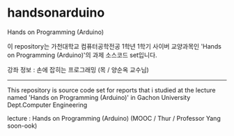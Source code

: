 # handsonarduino
Hands on Programming (Arduino)

이 repository는 가천대학교 컴퓨터공학전공 1학년 1학기 사이버 교양과목인 'Hands on Programming (Arduino)'의 과제 소스코드 set입니다.  

강좌 정보 : 손에 잡히는 프로그래밍 (목 / 양순옥 교수님)

-----------------------------------------

This repository is source code set for reports that i studied at the lecture named 'Hands on Programming (Arduino)' in Gachon University Dept.Computer Engineering  

lecture : Hands on Programming (Arduino) (MOOC / Thur / Professor Yang soon-ook)
